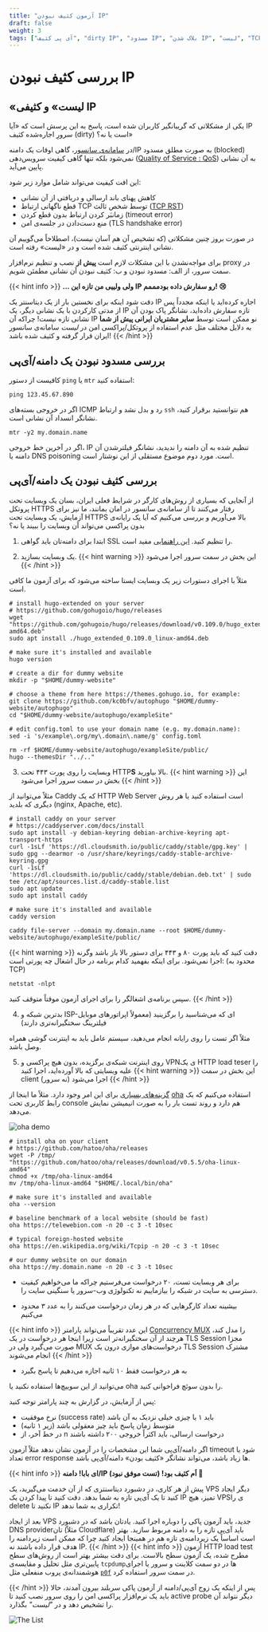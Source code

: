 ```yaml
---
title: "آزمون کثیف نبودن IP"
draft: false
weight: 3
tags: ["آی پی کثیف", "dirty IP", "مسدود IP", "بلاک شدن IP", "لیست", "TCP RST", "Quality of Serivce"]
---
```


# بررسی کثیف نبودن IP
## «لیست» و کثیفی IP
یکی از مشکلاتی که گریبانگیر کاربران شده است، پاسخ به این پرسش است که «آیا IP سرورِ اجاره‌شده کثیف (dirty) است یا نه؟»

در [سامانه‌ی سانسور](https://en.wikipedia.org/wiki/Great_Firewall#Active_filtering)، گاهی اوقات یک دامنه/IP به صورت مطلق مسدود (blocked) نمی‌شود بلکه تنها گاهی کیفیت سرویس‌دهی ([Quality of Service : QoS](https://en.wikipedia.org/wiki/Quality_of_service)) به آن نشانی پایین می‌آید.

این افت کیفیت می‌تواند شامل موارد زیر شود:
- کاهش پهنای باند ارسالی و دریافتی از آن نشانی
- قطع ناگهانی ارتباط TCP توسط شخص ثالث ([TCP RST](https://en.wikipedia.org/wiki/TCP_reset_attack))
- زمانبَر کردن ارتباط بدون قطع کردن (timeout error)
- منع دست‌دادن در جلسه‌ی امن (TLS handshake error)

در صورت بروز چنین مشکلاتی (که تشخیص آن هم آسان نیست)، اصطلاحاً می‌گوییم آن نشانی اینترنتی کثیف شده است و در «لیست» رفته است.


برای مواجه‌نشدن با این مشکلات لازم است **پیش از** نصب و تنظیم نرم‌افزار proxy در سمت سرور، از الف: مسدود نبودن و ب: کثیف نبودن آن نشانی مطمئن شویم.

{{< hint info >}}
**... ولی ولییی من تازه این IP رو سفارش داده‌ بودمممم! 😢**

دقت شود اینکه برای نخستین بار از یک دیتاسنتر یک IP اجاره کرده‌اید یا اینکه مجدداً پس از مدتی کارکردن با یک نشانی دیگر، یک IP تازه سفارش داده‌اید، نشانگر پاک بودن آن نشانی تازه نیست! چراکه آن IP نو ممکن است توسط **سایر مشتریان ایرانی پیش از شما** به دلایل مختلف مثل عدم استفاده از پروتکل/پراکسی امن در *لیست* سامانه‌ی سانسور ایران قرار گرفته و کثیف شده باشد!
{{< /hint >}}

## بررسی مسدود‌ نبودن یک دامنه/آی‌پی

کافیست از دستور `ping` یا `mtr` استفاده کنید:

<pre dir="ltr"><code>ping 123.45.67.890
</code></pre>
اگر در خروجی بسته‌های ICMP رد و بدل نشد و ارتباط `ssh` هم نتوانستید برقرار کنید، نشانگر انسداد آن نشانی است.

<pre dir="ltr"><code>mtr -y2 my.domain.name
</code></pre>

اگر در آخرین خط خروجی، IP تنظیم شده به آن دامنه را ندیدید، نشانگر فیلترشدن آن دامنه یا DNS poisoning است. مورد دوم موضوع مستقلی از این نوشتار است.

## بررسی کثیف‌ نبودن یک دامنه/آی‌پی

از آنجایی که بسیاری از روش‌های کارگر در شرایط فعلی ایران، بسان یک وبسایت تحت پروتکل HTTPS رفتار می‌کنند تا از سامانه‌ی سانسور در امان بمانند، ما نیز برای آزمایش، یک وبسایت تحت HTTPS بالا می‌آوریم و بررسی می‌کنیم که آیا یک رایانه‌ی بدون پراکسی می‌تواند آن وبسایت را ببیند یا نه؟

1. ابتدا برای دامنه‌تان باید گواهی SSL را تنظیم کنید. [این راهنمایی](https://github.com/iranxray/hope/blob/main/create-tsl-certificate.md#%D8%B3%D8%A7%D8%AE%D8%AA-tls-certificate) مفید است.

2. یک وبسایت بسازید.
{{< hint warning >}}
این بخش در سمت سرور اجرا می‌شود
{{< /hint >}}

مثلاً با اجرای دستورات زیر یک وبسایت ایستا ساخته می‌شود که برای آزمون ما کافی است.

<pre dir="ltr"><code># install hugo-extended on your server
# https://github.com/gohugoio/hugo/releases
wget "https://github.com/gohugoio/hugo/releases/download/v0.109.0/hugo_extended_0.109.0_linux-amd64.deb"
sudo apt install ./hugo_extended_0.109.0_linux-amd64.deb

# make sure it's installed and available
hugo version

# create a dir for dummy website
mkdir -p "$HOME/dummy-website"

# choose a theme from here https://themes.gohugo.io, for example:
git clone https://github.com/kc0bfv/autophugo "$HOME/dummy-website/autophugo"
cd "$HOME/dummy-website/autophugo/exampleSite"

# edit config.toml to use your domain name (e.g. my.domain.name):
sed -i 's/example\.org/my\.domain\.name/g' config.toml

rm -rf $HOME/dummy-website/autophugo/exampleSite/public/
hugo --themesDir "../.."
</code></pre>

3. وبسایت را روی پورت ۴۴۳ تحت HTTP**S** بالا بیاورید.
{{< hint warning >}}
این بخش در سمت سرور اجرا می‌شود
{{< /hint >}}

مثلاً می‌توانید از Caddy که یک HTTP Web Server است استفاده کنید یا هر روش دیگری که بلدید (nginx, Apache, etc).
<pre dir="ltr"><code># install caddy on your server
# https://caddyserver.com/docs/install
sudo apt install -y debian-keyring debian-archive-keyring apt-transport-https
curl -1sLf 'https://dl.cloudsmith.io/public/caddy/stable/gpg.key' | sudo gpg --dearmor -o /usr/share/keyrings/caddy-stable-archive-keyring.gpg
curl -1sLf 'https://dl.cloudsmith.io/public/caddy/stable/debian.deb.txt' | sudo tee /etc/apt/sources.list.d/caddy-stable.list
sudo apt update
sudo apt install caddy

# make sure it's installed and available
caddy version

caddy file-server --domain my.domain.name --root $HOME/dummy-website/autophugo/exampleSite/public/
</code></pre>

{{< hint warning >}}
دقت کنید که باید پورت ۸۰ و ۴۴۳ برای دستور بالا باز باشد وگرنه اجرا نمی‌شود.
 برای اینکه بفهمید کدام برنامه در حال اشغال چه پورتی است:
(محدود به TCP)

<pre dir="ltr"><code>netstat -nlpt
</code></pre>
سپس برنامه‌ی اشغالگر را برای اجرای آزمون موقتاً متوقف کنید.
{{< /hint >}}


4. بدترین شبکه‌ و ISP-ای که می‌شناسید را برگزینید (معمولاً اپراتورهای موبایل فیلترینگ سختگیرانه‌تری دارند)

مثلاً اگر تست را روی رایانه انجام می‌دهید، سیستم عامل باید به اینترنت گوشی همراه وصل باشد.

5. روی اینترنت شبکه‌ی برگزیده، بدون هیچ پراکسی و VPNی یک HTTP load teser را علیه وبسایتی که بالا آورده‌اید، اجرا کنید
{{< hint warning >}}
این بخش در سمت client (نه سرور) اجرا ‌می‌شود
{{< /hint >}}

[گزینه‌های بسیاری](https://github.com/denji/awesome-http-benchmark#https-benchmark-tools) برای این امر وجود دارد.
مثلاً ما اینجا از [oha](https://github.com/hatoo/oha) استفاده می‌کنیم که یک رابط کاربری تحت console هم دارد و روند تست بار را به صورت انیمیشن نمایش می‌دهد.

![oha demo](/docs/guides/oha-demo.gif)

<pre dir="ltr"><code># install oha on your client
# https://github.com/hatoo/oha/releases
wget -P /tmp/ "https://github.com/hatoo/oha/releases/download/v0.5.5/oha-linux-amd64"
chmod +x /tmp/oha-linux-amd64
mv /tmp/oha-linux-amd64 "$HOME/.local/bin/oha"

# make sure it's installed and available
oha --version

# baseline benchmark of a local website (should be fast)
oha https://telewebion.com -n 20 -c 3 -t 10sec

# typical foreign-hosted website
oha https://en.wikipedia.org/wiki/Tcpip -n 20 -c 3 -t 10sec

# our dummy website on our domain
oha https://my.domain.name -n 20 -c 3 -t 10sec
</code></pre>

- برای هر وبسایت تست، ۲۰ درخواست می‌فرستیم چراکه ما می‌خواهیم کیفیت دسترسی به سایت در شبکه را بیازماییم نه تکنولوژی وب-سرور یا سنگینی سایت را.

- بیشینه تعداد  کارگرهایی که در هر زمان درخواست می‌کنند را به عدد ۳ محدود می‌کنیم

{{< hint info >}}
این عدد تقریباً می‌تواند پارامتر [Concurrency MUX](https://azadzadeh.github.io/trojan-go/en/advance/mux/) را مدل کند، هرچند از آن سختگیرانه‌تر است زیرا اینجا هر درخواست در یک TLS Session مجزا صورت می‌گیرد ولی در MUX درخواست‌های موازی درون یک TLS Session مشترک انجام می‌شوند
{{< /hint >}}

- به هر درخواست فقط ۱۰ ثانیه اجازه می‌دهیم تا پاسخ بگیرد

می‌توانید از این سوییچ‌ها استفاده نکنید یا oha را بدون سوئچ فراخوانی کنید.

پس از آزمایش، در گزارش به چند پارامتر توجه کنید:
- نرخ موفقیت (success rate) باید ۱ یا چیزی خیلی نزدیک به آن باشد
- متوسط زمان پاسخ باید چیز معقولی باشد (زیر ۱ ثانیه)
- در خط آخر، از n درخواست ارسالی، باید اکثراً خروجی ۲۰۰ داشته باشند

اگر دامنه/آی‌پی شما این مشخصات را در آزمون نشان ندهد مثلاً آزمون timeout شود یا تعداد error response ها زیاد باشد، می‌تواند نشانگر «کثیف بودن» دامنه/آی‌پی باشد.


{{< hint info >}}
**ای بابا! دامنه/IP اَم کثیف بود! (تست موفق نبود) 🥴**

پیش از هر کاری، در دشبورد دیتاسنتری که از آن خدمت می‌گیرید، یک VPS دیگر ایجاد کنید تا یک آی‌پی تازه به شما بدهد. دقت کنید تا پیدا کردن یک IP تمیز، هیچ VPSی را delete نکنید تا IP تکراری به شما ندهد!

بعد از ایجاد VPS جدید، باید آزمون پاکی را دوباره اجرا کنید.
یادتان باشد که در دشبورد DNS providerتان (مثلاً Cloudflare) باید آی‌پی تازه را به دامنه مربوط سازید.
بهتر است اساساً یک زیردامنه‌ی تازه هم در همینجا ایجاد کنید چرا که ممکن است زیردامنه را هدف قرار داده‌ باشند نه IP.
{{< /hint >}}
{{< hint info >}}
آزمون HTTP load test مطرح شده، یک آزمون سطح بالاست. برای دقت بیشتر بهتر است از روش‌های سطح‌ پایین‌تری مثل تحلیل و مقایسه‌ی `tcpdump`ها در دو سمت کلاینت و سرور یا اجرای هوشمندانه‌ی پروب منفعلی مثل [`p0f`](https://lcamtuf.coredump.cx/p0f3/) در سمت سرور استفاده کرد.

{{< /hint >}}
پس از اینکه یک زوج آی‌پی/دامنه از آزمون پاکی سربلند بیرون آمدند، حالا باید یک نرم‌افزار پراکسی امن را روی سرور نصب کنید تا active probe دیگر نتواند آن را تشخیص دهد و در *"لیست"* بگذارد.

![The List](/docs/guides/the-list.jpeg)
